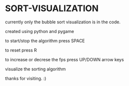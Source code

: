 # SORT-VISUALIZATION
currently only the bubble sort visualization is in the code.


created using python and pygame 

to start/stop the algorithm press SPACE

to reset press R

to increase or decrese the fps press UP/DOWN arrow keys 

visualize the sorting algorithm 

thanks for visiting. :)
